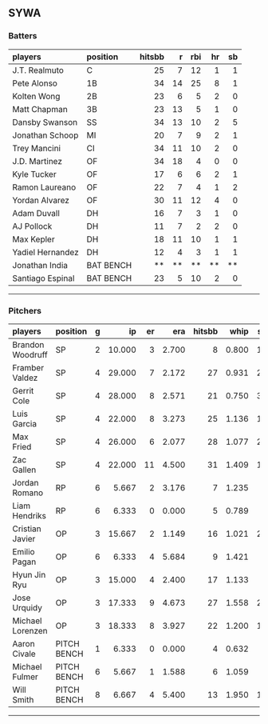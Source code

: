 ## SYWA

### Batters

 |players          |position  | hitsbb|  r| rbi| hr| sb| 
|:----------------|:---------|------:|--:|---:|--:|--:| 
|J.T. Realmuto    |C         |     25|  7|  12|  1|  1| 
|Pete Alonso      |1B        |     34| 14|  25|  8|  1| 
|Kolten Wong      |2B        |     23|  6|   5|  2|  0| 
|Matt Chapman     |3B        |     23| 13|   5|  1|  0| 
|Dansby Swanson   |SS        |     34| 13|  10|  2|  5| 
|Jonathan Schoop  |MI        |     20|  7|   9|  2|  1| 
|Trey Mancini     |CI        |     34| 11|  10|  2|  0| 
|J.D. Martinez    |OF        |     34| 18|   4|  0|  0| 
|Kyle Tucker      |OF        |     17|  6|   6|  2|  1| 
|Ramon Laureano   |OF        |     22|  7|   4|  1|  2| 
|Yordan Alvarez   |OF        |     30| 11|  12|  4|  0| 
|Adam Duvall      |DH        |     16|  7|   3|  1|  0| 
|AJ Pollock       |DH        |     11|  7|   2|  2|  0| 
|Max Kepler       |DH        |     18| 11|  10|  1|  1| 
|Yadiel Hernandez |DH        |     12|  4|   3|  1|  1| 
|Jonathan India   |BAT BENCH |     **| **|  **| **| **| 
|Santiago Espinal |BAT BENCH |     23|  5|  10|  2|  0| 

* * *

### Pitchers

 
|players          |position    |  g|     ip| er|   era| hitsbb|  whip| so|  w| sv| 
|:----------------|:-----------|--:|------:|--:|-----:|------:|-----:|--:|--:|--:| 
|Brandon Woodruff |SP          |  2| 10.000|  3| 2.700|      8| 0.800| 10|  1|  0| 
|Framber Valdez   |SP          |  4| 29.000|  7| 2.172|     27| 0.931| 23|  4|  0| 
|Gerrit Cole      |SP          |  4| 28.000|  8| 2.571|     21| 0.750| 35|  2|  0| 
|Luis Garcia      |SP          |  4| 22.000|  8| 3.273|     25| 1.136| 16|  0|  0| 
|Max Fried        |SP          |  4| 26.000|  6| 2.077|     28| 1.077| 20|  1|  0| 
|Zac Gallen       |SP          |  4| 22.000| 11| 4.500|     31| 1.409| 18|  2|  0| 
|Jordan Romano    |RP          |  6|  5.667|  2| 3.176|      7| 1.235|  8|  0|  4| 
|Liam Hendriks    |RP          |  6|  6.333|  0| 0.000|      5| 0.789|  9|  0|  5| 
|Cristian Javier  |OP          |  3| 15.667|  2| 1.149|     16| 1.021| 22|  1|  0| 
|Emilio Pagan     |OP          |  6|  6.333|  4| 5.684|      9| 1.421|  7|  1|  2| 
|Hyun Jin Ryu     |OP          |  3| 15.000|  4| 2.400|     17| 1.133|  8|  2|  0| 
|Jose Urquidy     |OP          |  3| 17.333|  9| 4.673|     27| 1.558| 20|  2|  0| 
|Michael Lorenzen |OP          |  3| 18.333|  8| 3.927|     22| 1.200| 16|  1|  0| 
|Aaron Civale     |PITCH BENCH |  1|  6.333|  0| 0.000|      4| 0.632|  3|  1|  0| 
|Michael Fulmer   |PITCH BENCH |  6|  5.667|  1| 1.588|      6| 1.059|  9|  0|  0| 
|Will Smith       |PITCH BENCH |  8|  6.667|  4| 5.400|     13| 1.950| 10|  0|  1| 


* * *


